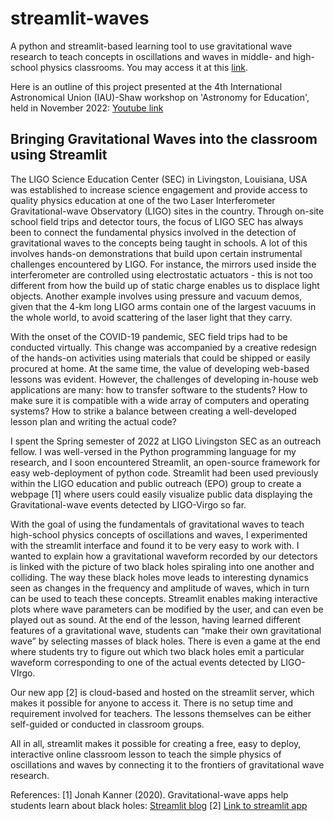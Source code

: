 # streamlit-waves

A python and streamlit-based learning tool to use gravitational wave research to teach concepts in oscillations and waves in middle- and high-school physics classrooms. You may access it at this [link](https://sumeetkul-streamlit-waves-gravitational-waves-demo-kxxtwz.streamlitapp.com/).

Here is an outline of this project presented at the 4th International Astronomical Union (IAU)-Shaw workshop on 'Astronomy for Education', held in November 2022: [Youtube link](https://www.youtube.com/watch?v=j7WcEimtJtI&list=PLeQtlKnFCOppopOt_SMXh_IFFsMOLQu5_&index=59)


## Bringing Gravitational Waves into the classroom using Streamlit

The LIGO Science Education Center (SEC) in Livingston, Louisiana, USA was established to increase science engagement and provide access to quality physics  education at one of the two Laser Interferometer Gravitational-wave Observatory (LIGO) sites in the country. Through on-site school field trips and detector tours, the focus of LIGO SEC has always been to connect the fundamental physics involved in the detection of gravitational waves to the concepts being taught in schools. A lot of this involves hands-on demonstrations that build upon certain instrumental challenges encountered by LIGO. For instance, the mirrors used inside the interferometer are controlled using electrostatic actuators - this is not too different from how the build up of static charge enables us to displace light objects. Another example involves using pressure and vacuum demos, given that the 4-km long LIGO arms contain one of the largest vacuums in the whole world, to avoid scattering of the laser light that they carry. 

With the onset of the COVID-19 pandemic, SEC field trips had to be conducted virtually. This change was accompanied by a creative redesign of the hands-on activities using materials that could be shipped or easily procured at home. At the same time, the value of developing web-based lessons was evident. However, the challenges of developing in-house web applications are many: how to transfer software to the students? How to make sure it is compatible with a wide array of computers and operating systems? How to strike a balance between creating a well-developed lesson plan and writing the actual code?

I spent the Spring semester of 2022 at LIGO Livingston SEC as an outreach fellow. I was well-versed in the Python programming language for my research, and I soon encountered Streamlit, an open-source framework for easy web-deployment of python code. Streamlit had been used previously within the LIGO education and public outreach (EPO) group to create a webpage [1] where users could easily visualize public data displaying the Gravitational-wave events detected by LIGO-Virgo so far. 

With the goal of using the fundamentals of gravitational waves to teach high-school physics concepts of oscillations and waves, I experimented with the streamlit interface and found it to be very easy to work with. I wanted to explain how a gravitational waveform recorded by our detectors is linked with the picture of two black holes spiraling into one another and colliding. The way these black holes move leads to interesting dynamics seen as changes in the frequency and amplitude of waves, which in turn can be used to teach these concepts. Streamlit enables making interactive plots where wave parameters can be modified by the user, and can even be played out as sound. At the end of the lesson, having learned different features of a gravitational wave, students can “make their own gravitational wave” by selecting masses of black holes. There is even a game at the end where students try to figure out which two black holes emit a particular waveform corresponding to one of the actual events detected by LIGO-VIrgo.

Our new app [2] is cloud-based and hosted on the streamlit server, which makes it possible for anyone to access it. There is no setup time and requirement involved for teachers. The lessons themselves can be either self-guided or conducted in classroom groups. 

All in all, streamlit makes it possible for creating a free, easy to deploy, interactive online classroom lesson to teach the simple physics of oscillations and waves by connecting it to the frontiers of gravitational wave research.


References: 
[1] Jonah Kanner (2020). Gravitational-wave apps help students learn about black holes: [Streamlit blog](https://blog.streamlit.io/gravitational-wave-apps-help-students-learn-about-black-holes/)
[2] [Link to streamlit app](https://sumeetkul-streamlit-waves-gravitational-waves-demo-kxxtwz.streamlitapp.com/)

